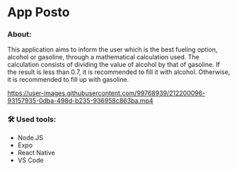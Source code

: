 # App Posto

### About:
This application aims to inform the user which is the best fueling option, alcohol or gasoline, through a mathematical calculation used. The calculation consists of dividing the value of alcohol by that of gasoline. If the result is less than 0.7, it is recommended to fill it with alcohol. Otherwise, it is recommended to fill up with gasoline.



https://user-images.githubusercontent.com/99768939/212200096-93157935-0dba-498d-b235-936958c863ba.mp4

### 🛠 Used tools:
- Node.JS
- Expo
- React Native
- VS Code
